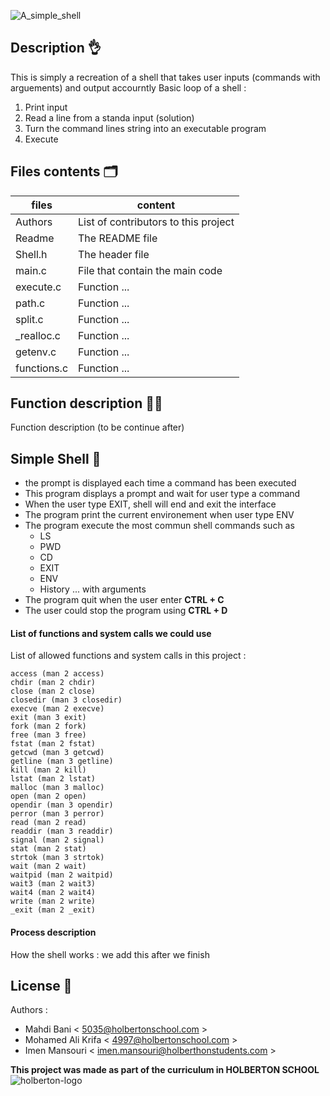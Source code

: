 ![A_simple_shell](https://user-images.githubusercontent.com/97880395/181494936-0350fdd2-4b38-4847-b3a5-c18d8bf9eda8.png)

## Description :ok_hand:
This is simply a recreation of a shell that takes user inputs (commands with arguements) and output accourntly 
Basic loop of a shell : 
1. Print input
2. Read a line from a standa input (solution)
3. Turn the command lines string into an executable program 
4. Execute

## Files contents :card_index_dividers:

| files | content |
| ------ | ------ |
| Authors | List of contributors to this project |
| Readme | The README file |
| Shell.h | The header file |
| main.c | File that contain the main code |
| execute.c | Function ... |
| path.c | Function ... |
| split.c | Function ... |
| _realloc.c | Function ... |
| getenv.c | Function ... |
| functions.c | Function ... |


## Function description :man_technologist:
Function description (to be continue after)

## Simple Shell :shell:

- the prompt is displayed each time a command has been executed
- This program displays a prompt and wait for user type a command
- When the user type EXIT, shell will end and exit the interface
- The program print the current environement when user type ENV
- The program execute the most commun shell commands such as 
    + LS
    + PWD
    + CD
    + EXIT
    + ENV
    + History ... with arguments
- The program quit when the user enter **CTRL + C**
- The user could stop the program using **CTRL  + D**
#### List of functions and system calls we could use
List of allowed functions and system calls in this project : 
```
access (man 2 access)
chdir (man 2 chdir)
close (man 2 close)
closedir (man 3 closedir)
execve (man 2 execve)
exit (man 3 exit)
fork (man 2 fork)
free (man 3 free)
fstat (man 2 fstat)
getcwd (man 3 getcwd)
getline (man 3 getline)
kill (man 2 kill)
lstat (man 2 lstat)
malloc (man 3 malloc)
open (man 2 open)
opendir (man 3 opendir)
perror (man 3 perror)
read (man 2 read)
readdir (man 3 readdir)
signal (man 2 signal)
stat (man 2 stat)
strtok (man 3 strtok)
wait (man 2 wait)
waitpid (man 2 waitpid)
wait3 (man 2 wait3)
wait4 (man 2 wait4)
write (man 2 write)
_exit (man 2 _exit)
```
#### Process description

How the shell works : 
we add this after we finish

## License :busts_in_silhouette:
Authors :
- Mahdi Bani < 5035@holbertonschool.com >
- Mohamed Ali Krifa < 4997@holbertonschool.com >
- Imen Mansouri < imen.mansouri@holberthonstudents.com >

**This project was made as part of the curriculum in HOLBERTON SCHOOL**
![holberton-logo](https://user-images.githubusercontent.com/97880395/181658846-6e76edce-7d56-4abe-8c62-228479bde436.png)
